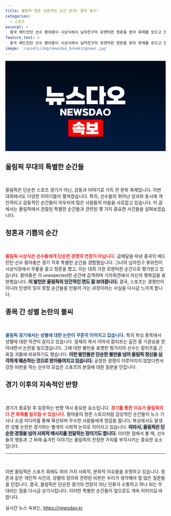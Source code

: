 ```yaml
---
title: 올림픽 청혼 감동적인 순간 공개! 클릭 필수!
categories:
  - 스포츠
excerpt: >
  중국 배드민턴 선수 황야충이 시상식에서 남자친구의 로맨틱한 청혼을 받아 화제를 모으고 있습니다. 반면, 알제리 복서 이마네 칼리프의 출전 논란은 갈수록 거세지고 있습니다. 올림픽에서 펼쳐진 이 두 가지 이야기, 궁금하지 않으세요?
feature_text: >
  중국 배드민턴 선수 황야충이 시상식에서 남자친구의 로맨틱한 청혼을 받아 화제를 모으고 있습니다. 반면, 알제리 복서 이마네 칼리프의 출전 논란은 갈수록 거세지고 있습니다. 올림픽에서 펼쳐진 이 두 가지 이야기, 궁금하지 않으세요?
image: '/assets/img/newsdao_breakingnews.jpg'
---
```


<p><img src="/assets/img/newsdao_breakingnews.jpg" alt="bookingtag 속보" /></p>

<h2 data-ke-size="size26">올림픽 무대의 특별한 순간들</h2>

<p data-ke-size="size16">&nbsp;</p>

<p>올림픽은 단순한 스포츠 경기가 아닌, 감동과 이야기로 가득 찬 문화 축제입니다. 이번 대회에서도 다양한 이야기들이 펼쳐졌습니다. 특히, 선수들의 뛰어난 성과와 동시에 개인적이고 감동적인 순간들이 어우러져 많은 사람들의 마음을 사로잡고 있습니다. 이 글에서는 올림픽에서 관찰된 특별한 순간들과 관련된 몇 가지 중요한 사건들을 살펴보겠습니다.</p>

<h2 data-ke-size="size26">청혼과 기쁨의 순간</h2>

<p data-ke-size="size16">&nbsp;</p>

<p><b><span style="color: #ee2323;">올림픽 시상식은 선수들에게 단순한 경쟁의 연장이 아닙니다.</span></b> 금메달을 따낸 중국의 배드민턴 선수 황야충은 경기 직후 특별한 순간을 경험했습니다. 그녀의 남자친구 류위천이 시상식장에서 무릎을 꿇고 청혼을 했고, 이는 대회 가장 로맨틱한 순간으로 평가받고 있습니다. 황야충은 이 unexpected한 순간에 감격하며 기자회견에서 자신의 행복감을 표현했습니다. <b><span style="background-color: #21538527;">이 발언은 올림픽의 인간적인 면도 잘 보여줍니다.</span></b> 결국, 스포츠는 경쟁만이 아니라 인생의 잊지 못할 순간들을 만들어 가는 과정이라는 사실을 다시금 느끼게 합니다. </p>

<h2 data-ke-size="size26">종목 간 성별 논란의 불씨</h2>

<p data-ke-size="size16">&nbsp;</p>

<p><b><span style="color: #1a5490;">올림픽 경기에서는 성별에 대한 논란이 꾸준히 이어지고 있습니다.</span></b> 특히 복싱 종목에서 성별에 대한 의견이 갈리고 있습니다. 알제리 복서 이마네 칼리프는 출전 중 기권승을 얻어내면서 논란을 일으켰습니다. 그에 대한 불만을 표명한 헝가리의 선수는 칼리프를 근육질 괴물에 비유하기도 했습니다. <b><span style="background-color: #21538527;">이런 발언들은 단순한 불만을 넘어 올림픽 정신을 심각하게 훼손하는 것으로 받아들여지고 있습니다.</span></b> 공정한 경쟁이 이루어지지 않았다면서 강한 비판을 하는 선수의 모습은 스포츠의 본질에 대한 질문을 던집니다. </p>

<h2 data-ke-size="size26">경기 이후의 지속적인 반향</h2>

<p data-ke-size="size16">&nbsp;</p>

<p>경기가 종료된 후 등장하는 반향 역시 중요한 요소입니다. <b><span style="color: #ee2323;">경기를 통한 이슈가 올림픽의 더 큰 화제를 일으킬 수 있습니다.</span></b> 황야충의 청혼 스토리처럼 감성적인 순간들이 뉴스 기사나 소셜 미디어를 통해 확산되며 무수한 사람들에게 영감을 줍니다. 복싱에서도 발생한 성별 논란은 경기와는 별개의 사회적 논의로 이어지고 있습니다. <b><span style="background-color: #21538527;">따라서, 올림픽은 단순한 경쟁을 넘어 사회적 메시지를 전달하는 장이기도 합니다.</span></b> 이러한 점에서 볼 때, 선수들의 행동과 그 뒤에 숨겨진 이야기는 올림픽의 진정한 가치를 부각시키는 중요한 요소입니다. </p>

<hr style="height:1px;border:none;color:#333;background-color:#333;">

<p data-ke-size="size16">&nbsp;</p>

<p>이번 올림픽은 스포츠 외에도 여러 가지 사회적, 문화적 이슈들을 조명하고 있습니다. 청혼과 같은 개인적 사건과, 성별의 정의와 관련된 비판은 우리가 생각해야 할 많은 질문들을 던집니다. 결국, 올림픽은 단순한 경기의 연장이 아닌 인류가 소통하고 하나 되는 무대라는 점을 다시금 상기시킵니다. 이러한 특별한 순간들이 앞으로도 계속 이어지길 바랍니다.</p>
실시간 뉴스 속보는, <a href="https://newsdao.kr" rel="dofollow">https://newsdao.kr</a>


